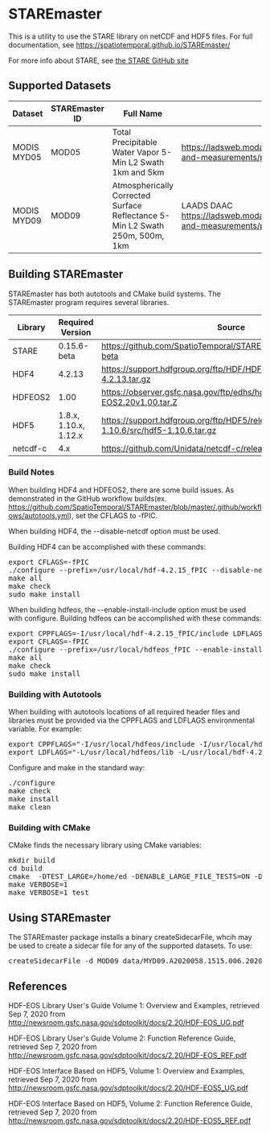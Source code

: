 # STAREmaster

This is a utility to use the STARE library on netCDF and HDF5
files. For full documentation, see
https://spatiotemporal.github.io/STAREmaster/

For more info about STARE, see [the STARE GitHub
site](https://github.com/SpatioTemporal/STARE)

## Supported Datasets

Dataset        | STAREmaster ID | Full Name | Notes
-------        | -------------- | --------- | -----
MODIS MYD05    | MOD05          | Total Precipitable Water Vapor 5-Min L2 Swath 1km and 5km | https://ladsweb.modaps.eosdis.nasa.gov/missions-and-measurements/products/MYD05_L2
MODIS MYD09    | MOD09          | Atmospherically Corrected Surface Reflectance 5-Min L2 Swath 250m, 500m, 1km | LAADS DAAC https://ladsweb.modaps.eosdis.nasa.gov/missions-and-measurements/products/MOD09

## Building STAREmaster

STAREmaster has both autotools and CMake build systems. The
STAREmaster program requires several libraries.

Library | Required Version      | Source
------- | ----------------      | ------
STARE   | 0.15.6-beta           | https://github.com/SpatioTemporal/STARE/releases/tag/0.15.6-beta
HDF4    | 4.2.13                | https://support.hdfgroup.org/ftp/HDF/HDF_Current/src/hdf-4.2.13.tar.gz
HDFEOS2 | 1.00                  | https://observer.gsfc.nasa.gov/ftp/edhs/hdfeos/latest_release/HDF-EOS2.20v1.00.tar.Z
HDF5    | 1.8.x, 1.10.x, 1.12.x | https://support.hdfgroup.org/ftp/HDF5/releases/hdf5-1.10/hdf5-1.10.6/src/hdf5-1.10.6.tar.gz
netcdf-c| 4.x                   | https://github.com/Unidata/netcdf-c/releases

### Build Notes

When building HDF4 and HDFEOS2, there are some build issues. As
demonstrated in the GitHub workflow
builds(ex. https://github.com/SpatioTemporal/STAREmaster/blob/master/.github/workflows/autotools.yml),
set the CFLAGS to -fPIC.

When building HDF4, the --disable-netcdf option must be used.

Building HDF4 can be accomplished with these commands:

<pre>
export CFLAGS=-fPIC
./configure --prefix=/usr/local/hdf-4.2.15_fPIC --disable-netcdf
make all
make check
sudo make install
</pre>

When building hdfeos, the --enable-install-include option must be used
with configure. Building hdfeos can be accomplished with these commands:

<pre>
export CPPFLAGS=-I/usr/local/hdf-4.2.15_fPIC/include LDFLAGS=-L/usr/local/hdf-4.2.15_fPIC/lib
export CFLAGS=-fPIC
./configure --prefix=/usr/local/hdfeos_fPIC --enable-install-include
make all
make check
sudo make install
</pre>

### Building with Autotools

When building with autotools locations of all required header files
and libraries must be provided via the CPPFLAGS and LDFLAGS
environmental variable. For example:

<pre>
export CPPFLAGS="-I/usr/local/hdfeos/include -I/usr/local/hdf-4.2.15/include -I/usr/local/STARE-0.15.6/include -I/usr/local/netcdf-c-4.7.4-development_hdf5-1.10.6/include"
export LDFLAGS="-L/usr/local/hdfeos/lib -L/usr/local/hdf-4.2.15/lib -L/usr/local/STARE-0.15.6/lib -L/usr/local/netcdf-c-4.7.4-development_hdf5-1.10.6/lib"
</pre>

Configure and make in the standard way:

<pre>
./configure
make check
make install
make clean
</pre>

### Building with CMake

CMake finds the necessary library using CMake variables:

<pre>
mkdir build
cd build
cmake  -DTEST_LARGE=/home/ed -DENABLE_LARGE_FILE_TESTS=ON -DCMAKE_BUILD_TYPE=Debug --trace-source=test/CMakeLists.txt -DNETCDF_INCLUDES=/usr/local/netcdf-c-4.7.4_hdf5-1.10.6/include -DNETCDF_LIBRARIES=/usr/local/netcdf-c-4.7.4_hdf5-1.10.6/lib -DSTARE_INCLUDE_DIR=/usr/local/STARE-0.15.6/include -DSTARE_LIBRARY=/usr/local/STARE-0.15.6/lib -DCMAKE_PREFIX_PATH="/usr/local/hdf-4.2.15;/usr/local/hdfeos" .. 
make VERBOSE=1
make VERBOSE=1 test
</pre>

## Using STAREmaster

The STAREmaster package installs a binary createSidecarFile, whcih may
be used to create a sidecar file for any of the supported datasets. To
use:

<pre>
createSidecarFile -d MOD09 data/MYD09.A2020058.1515.006.2020060020205.hdf
</pre>

## References

HDF-EOS Library User's Guide Volume 1: Overview and Examples, retrieved Sep 7, 2020 from http://newsroom.gsfc.nasa.gov/sdptoolkit/docs/2.20/HDF-EOS_UG.pdf

HDF-EOS Library User's Guide Volume 2: Function Reference Guide,  retrieved Sep 7, 2020 from http://newsroom.gsfc.nasa.gov/sdptoolkit/docs/2.20/HDF-EOS_REF.pdf

HDF-EOS Interface Based on HDF5, Volume 1: Overview and Examples, retrieved Sep 7, 2020 from http://newsroom.gsfc.nasa.gov/sdptoolkit/docs/2.20/HDF-EOS5_UG.pdf

HDF-EOS Interface Based on HDF5, Volume 2: Function Reference Guide, retrieved Sep 7, 2020 from http://newsroom.gsfc.nasa.gov/sdptoolkit/docs/2.20/HDF-EOS5_REF.pdf
